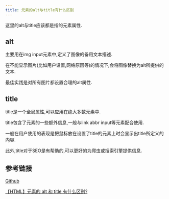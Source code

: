 ```yaml
---
title: 元素的alt与title有什么区别
---
```


这里的alt与title应该都是指的元素属性.

## alt

主要用在img input元素中,定义了图像的备用文本描述.

在不能显示图片(比如用户设置,网络原因等)的情况下,会将图像替换为alt所提供的文本.

最佳实践是对所有图片都设置合理的alt属性.

## title

title是一个全局属性,可以应用在绝大多数元素中.

title包含了元素的一些额外信息,一般与link abbr input等元素配合使用.

一般在用户使用的表现是把鼠标放在设置了title的元素上时会显示出title所定义的内容.

此外,title对于SEO是有帮助的,可以更好的为爬虫或搜索引擎提供信息.

## 参考链接

[Github](https://github.com/haizlin/fe-interview/issues/50)

[【HTML】元素的 alt 和 title 有什么区别?](https://xiangshuo.blog.csdn.net/article/details/89744816)